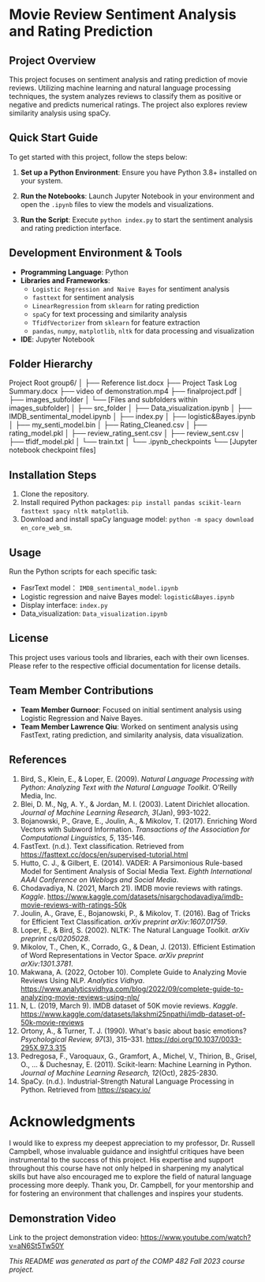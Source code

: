# Movie Review Sentiment Analysis and Rating Prediction

## Project Overview

This project focuses on sentiment analysis and rating prediction of movie reviews. Utilizing machine learning and natural language processing techniques, the system analyzes reviews to classify them as positive or negative and predicts numerical ratings. The project also explores review similarity analysis using spaCy.

## Quick Start Guide

To get started with this project, follow the steps below:

1. **Set up a Python Environment**:
   Ensure you have Python 3.8+ installed on your system.

2. **Run the Notebooks**:
   Launch Jupyter Notebook in your environment and open the `.ipynb` files to view the models and visualizations.

3. **Run the Script**:
   Execute `python index.py` to start the sentiment analysis and rating prediction interface.

## Development Environment & Tools

- **Programming Language**: Python
- **Libraries and Frameworks**:
  - `Logistic Regression and Naive Bayes` for sentiment analysis
  - `fasttext` for sentiment analysis
  - `LinearRegression` from `sklearn` for rating prediction
  - `spaCy` for text processing and similarity analysis
  - `TfidfVectorizer` from `sklearn` for feature extraction
  - `pandas`, `numpy`, `matplotlib`, `nltk` for data processing and visualization
- **IDE**: Jupyter Notebook

## Folder Hierarchy
Project Root 
group6/
│
├── Reference list.docx
├── Project Task Log Summary.docx
├── video of demonstration.mp4
├── finalproject.pdf
│
├── images_subfolder
│   └── [Files and subfolders within images_subfolder]
│
├── src_folder
│   ├── Data_visualization.ipynb
│   ├── IMDB_sentimental_model.ipynb
│   ├── index.py
│   ├── logistic&Bayes.ipynb
│   ├── my_senti_model.bin
│   ├── Rating_Cleaned.csv
│   ├── rating_model.pkl
│   ├── review_rating_sent.csv
│   ├── review_sent.csv
│   ├── tfidf_model.pkl
│   └── train.txt
│
└── .ipynb_checkpoints
    └── [Jupyter notebook checkpoint files]
## Installation Steps

1. Clone the repository.
2. Install required Python packages: `pip install pandas scikit-learn fasttext spacy nltk matplotlib`.
3. Download and install spaCy language model: `python -m spacy download en_core_web_sm`.

## Usage

Run the Python scripts for each specific task:

- FasrText model： `IMDB_sentimental_model.ipynb`
- Logistic regression and naive Bayes model: `logistic&Bayes.ipynb`
- Display interface: `index.py`
- Data_visualization: `Data_visualization.ipynb`

## License

This project uses various tools and libraries, each with their own licenses. Please refer to the respective official documentation for license details.

## Team Member Contributions

- **Team Member Gurnoor**: Focused on initial sentiment analysis using Logistic Regression and Naive Bayes.
- **Team Member Lawrence Qiu**: Worked on sentiment analysis using FastText, rating prediction, and similarity analysis, data visualization.

## References

1. Bird, S., Klein, E., & Loper, E. (2009). *Natural Language Processing with Python: Analyzing Text with the Natural Language Toolkit*. O'Reilly Media, Inc.
2. Blei, D. M., Ng, A. Y., & Jordan, M. I. (2003). Latent Dirichlet allocation. *Journal of Machine Learning Research, 3*(Jan), 993-1022.
3. Bojanowski, P., Grave, E., Joulin, A., & Mikolov, T. (2017). Enriching Word Vectors with Subword Information. *Transactions of the Association for Computational Linguistics, 5*, 135-146.
4. FastText. (n.d.). Text classification. Retrieved from https://fasttext.cc/docs/en/supervised-tutorial.html
5. Hutto, C. J., & Gilbert, E. (2014). VADER: A Parsimonious Rule-based Model for Sentiment Analysis of Social Media Text. *Eighth International AAAI Conference on Weblogs and Social Media*.
6. Chodavadiya, N. (2021, March 21). IMDB movie reviews with ratings. *Kaggle*. https://www.kaggle.com/datasets/nisargchodavadiya/imdb-movie-reviews-with-ratings-50k
7. Joulin, A., Grave, E., Bojanowski, P., & Mikolov, T. (2016). Bag of Tricks for Efficient Text Classification. *arXiv preprint arXiv:1607.01759*.
8. Loper, E., & Bird, S. (2002). NLTK: The Natural Language Toolkit. *arXiv preprint cs/0205028*.
9. Mikolov, T., Chen, K., Corrado, G., & Dean, J. (2013). Efficient Estimation of Word Representations in Vector Space. *arXiv preprint arXiv:1301.3781*.
10. Makwana, A. (2022, October 10). Complete Guide to Analyzing Movie Reviews Using NLP. *Analytics Vidhya*. https://www.analyticsvidhya.com/blog/2022/09/complete-guide-to-analyzing-movie-reviews-using-nlp/
11. N, L. (2019, March 9). IMDB dataset of 50K movie reviews. *Kaggle*. https://www.kaggle.com/datasets/lakshmi25npathi/imdb-dataset-of-50k-movie-reviews
12. Ortony, A., & Turner, T. J. (1990). What's basic about basic emotions? *Psychological Review, 97*(3), 315–331. https://doi.org/10.1037/0033-295X.97.3.315
13. Pedregosa, F., Varoquaux, G., Gramfort, A., Michel, V., Thirion, B., Grisel, O., ... & Duchesnay, E. (2011). Scikit-learn: Machine Learning in Python. *Journal of Machine Learning Research, 12*(Oct), 2825-2830.
14. SpaCy. (n.d.). Industrial-Strength Natural Language Processing in Python. Retrieved from https://spacy.io/
  
# Acknowledgments

I would like to express my deepest appreciation to my professor, Dr. Russell Campbell, whose invaluable guidance and insightful critiques have been instrumental to the success of this project. His expertise and support throughout this course have not only helped in sharpening my analytical skills but have also encouraged me to explore the field of natural language processing more deeply. Thank you, Dr. Campbell, for your mentorship and for fostering an environment that challenges and inspires your students.


## Demonstration Video

Link to the project demonstration video: https://www.youtube.com/watch?v=aN6St5Tw50Y

*This README was generated as part of the COMP 482 Fall 2023 course project.*
